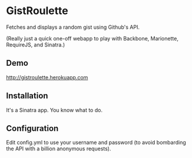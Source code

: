 GistRoulette
============

Fetches and displays a random gist using Github's API.

(Really just a quick one-off webapp to play with Backbone, Marionette, RequireJS, and Sinatra.)


Demo
----

http://gistroulette.herokuapp.com


Installation
------------

It's a Sinatra app. You know what to do.


Configuration
-------------

Edit config.yml to use your username and password (to avoid bombarding the API with a billion anonymous requests).
